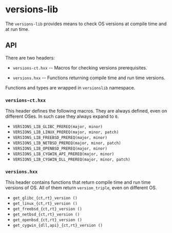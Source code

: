 # versions-lib

The `versions-lib` provides means to check OS versions at compile time and at
run time.


## API

There are two headers:

- `versions-ct.hxx` -- Macros for checking versions prerequisites.

- `versions.hxx` -- Functions returning compile time and run time versions.

Functions and types are wrapped in `versionslib` namespace.


### `versions-ct.hxx`

This header defines the following macros. They are always defined, even on
different OSes. In such case they always expand to `0`.

- `VERSIONS_LIB_GLIBC_PREREQ(major, minor)`
- `VERSIONS_LIB_LINUX_PREREQ(major, minor, patch)`
- `VERSIONS_LIB_FREEBSD_PREREQ(major, minor)`
- `VERSIONS_LIB_NETBSD_PREREQ(major, minor, patch)`
- `VERSIONS_LIB_OPENBSD_PREREQ(major, minor)`
- `VERSIONS_LIB_CYGWIN_API_PREREQ(major, minor)`
- `VERSIONS_LIB_CYGWIN_DLL_PREREQ(major, minor, patch)`


### `versions.hxx`

This header contains functions that return compile time and run time versions
of OS. All of them return `version_triple`, even on different OS.

- `get_glibc_{ct,rt}_version ()`
- `get_linux_{ct,rt}_version ()`
- `get_freebsd_{ct,rt}_version ()`
- `get_netbsd_{ct,rt}_version ()`
- `get_openbsd_{ct,rt}_version ()`
- `get_cygwin_{dll,api}_{ct,rt}_version ()`

